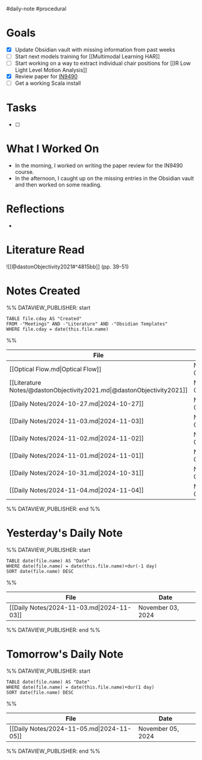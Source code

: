 #daily-note #procedural 

# Goals

- [x] Update Obsidian vault with missing information from past weeks
- [ ] Start next models training for [[Multimodal Learning HAR]]
- [ ] Start working on a way to extract individual chair positions for [[IR Low Light Level Motion Analysis]]
- [x] Review paper for [IN9490](https://www.uio.no/studier/emner/matnat/ifi/IN9490/)
- [ ] Get a working Scala install

# Tasks

- [ ] 

# What I Worked On

- In the morning, I worked on writing the paper review for the IN9490 course.
- In the afternoon, I caught up on the missing entries in the Obsidian vault and then worked on some reading.

# Reflections

- 

# Literature Read

![[@dastonObjectivity2021#^4815bb]] (pp. 39-51)

# Notes Created


%% DATAVIEW_PUBLISHER: start
```dataview
TABLE file.cday AS "Created"
FROM -"Meetings" AND -"Literature" AND -"Obsidian Templates"
WHERE file.cday = date(this.file.name)
```
%%

| File                                                                   | Created           |
| ---------------------------------------------------------------------- | ----------------- |
| [[Optical Flow.md\|Optical Flow]]                                      | November 04, 2024 |
| [[Literature Notes/@dastonObjectivity2021.md\|@dastonObjectivity2021]] | November 04, 2024 |
| [[Daily Notes/2024-10-27.md\|2024-10-27]]                              | November 04, 2024 |
| [[Daily Notes/2024-11-03.md\|2024-11-03]]                              | November 04, 2024 |
| [[Daily Notes/2024-11-02.md\|2024-11-02]]                              | November 04, 2024 |
| [[Daily Notes/2024-11-01.md\|2024-11-01]]                              | November 04, 2024 |
| [[Daily Notes/2024-10-31.md\|2024-10-31]]                              | November 04, 2024 |
| [[Daily Notes/2024-11-04.md\|2024-11-04]]                              | November 04, 2024 |

%% DATAVIEW_PUBLISHER: end %%

# Yesterday's Daily Note

%% DATAVIEW_PUBLISHER: start
```dataview
TABLE date(file.name) AS "Date"
WHERE date(file.name) = date(this.file.name)+dur(-1 day)
SORT date(file.name) DESC
```
%%

| File                                      | Date              |
| ----------------------------------------- | ----------------- |
| [[Daily Notes/2024-11-03.md\|2024-11-03]] | November 03, 2024 |

%% DATAVIEW_PUBLISHER: end %%
# Tomorrow's Daily Note

%% DATAVIEW_PUBLISHER: start
```dataview
TABLE date(file.name) AS "Date"
WHERE date(file.name) = date(this.file.name)+dur(1 day)
SORT date(file.name) DESC
```
%%

| File                                      | Date              |
| ----------------------------------------- | ----------------- |
| [[Daily Notes/2024-11-05.md\|2024-11-05]] | November 05, 2024 |

%% DATAVIEW_PUBLISHER: end %%


